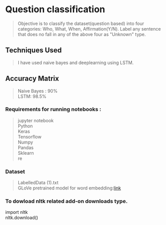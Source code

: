# Question classification
> Objective is to classify the dataset(question based) into four categories: Who, What, When, Affirmation(Y/N). Label any sentence that does no fall in any of the above four as "Unknown" type.

## Techniques Used
> I have used naive bayes and deeplearning using LSTM.

## Accuracy Matrix
> Naive Bayes : 90% \
> LSTM: 98.5%


### Requirements for running notebooks :
> jupyter notebook \
> Python \
> Keras \
> Tensorflow \
> Numpy \
> Pandas \
> Sklearn \
> re 

### Dataset
> LabelledData (1).txt \
> GLoVe pretrained model for word embedding:[link](http://nlp.stanford.edu/data/glove.42B.300d.zip) 

### To dowload nltk related add-on downloads type.

import nltk \
nltk.download() 
